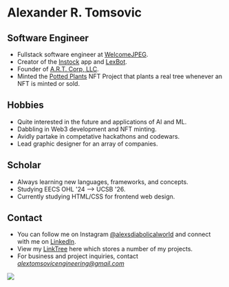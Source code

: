 # Alexander R. Tomsovic


## Software Engineer
- Fullstack software engineer at [WelcomeJPEG](https://welcomejpeg.com). 
- Creator of the [Instock](https://instockapp.org) app and [LexBot](https://lexbot.org).
- Founder of [A.R.T. Corp, LLC](https://alextomsovic1.wixsite.com/artcorp).
- Minted the [Potted Plants](https://opensea.io/pottedplantsnft) NFT Project that plants a real tree whenever an NFT is minted or sold. 

## Hobbies
- Quite interested in the future and applications of AI and ML.
- Dabbling in Web3 development and NFT minting.
- Avidly partake in competative hackathons and codewars.
- Lead graphic designer for an array of companies.

## Scholar
- Always learning new languages, frameworks, and concepts.
- Studying EECS OHL '24 --> UCSB '26.
- Currently studying HTML/CSS for frontend web design. 

## Contact
- You can follow me on Instagram [@alexsdiabolicalworld](https://instagram.com/alexsdiabolicalworld) and connect with me on [LinkedIn](www.linkedin.com/in/alexandertomsovic).
- View my [LinkTree](https:linktr.ee/alextomsovic) here which stores a number of my projects. 
- For business and project inquiries, contact *alextomsovicengineering@gmail.com*


![](https://komarev.com/ghpvc/?username=alexandertomsovic&style=flat-square)




